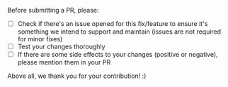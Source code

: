 
Before submitting a PR, please:

- [ ] Check if there's an issue opened for this fix/feature to ensure it's something we intend to support and maintain (issues are not required for minor fixes)
- [ ] Test your changes thoroughly
- [ ] If there are some side effects to your changes (positive or negative), please mention them in your PR

Above all, we thank you for your contribution! :)
